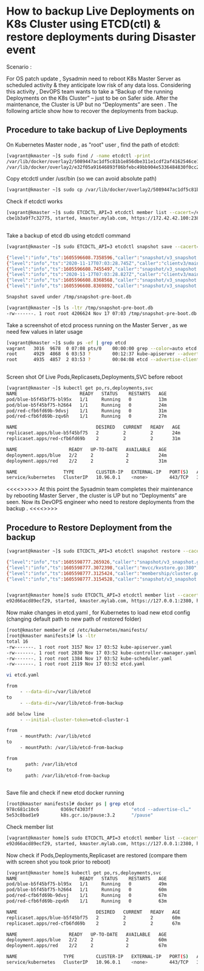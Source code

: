 # How to backup Live Deployments on K8s Cluster using ETCD(ctl) & restore deployments during Disaster event

Scenario :

For OS patch update , Sysadmin need to reboot K8s Master Server as scheduled activity & they anticipate low risk of any data loss.
Considering this activity , DevOPS team wants to take a “Backup of the running Deployments on the K8s Cluster” – just to be on Safer side.
After the maintenance, the Cluster is UP but no “Deployments” are seen . The following article show how to recover the deployments from backup.

## Procedure to take backup of Live Deployments

On Kubernetes Master node , as "root" user , find the path of etcdctl:

```sh
[vagrant@kmaster ~]$ sudo find / -name etcdctl -print
/var/lib/docker/overlay2/5089447ac1df5c81b1e856dbe311e1cdf2af4162546ce1bffd9a5bcb17f26a48/diff/usr/local/bin/etcdctl
/var/lib/docker/overlay2/e32f05a91646893f86bfebc49bb904e5336484830f0cc20667786a5d3c9b3ead/merged/usr/local/bin/etcdctl
```
Copy etcdctl under /usr/bin (so we can avoid absolute path)

```sh
[vagrant@kmaster ~]$ sudo cp /var/lib/docker/overlay2/5089447ac1df5c81b1e856dbe311e1cdf2af4162546ce1bffd9a5bcb17f26a48/diff/usr/local/bin/etcdctl /usr/bin/

 ```
Check if etcdctl works
```sh
[vagrant@kmaster ~]$ sudo ETCDCTL_API=3 etcdctl member list --cacert=/etc/kubernetes/pki/etcd/ca.crt --cert=/etc/kubernetes/pki/etcd/server.crt --key=/etc/kubernetes/pki/etcd/server.key --endpoints=127.0.0.1:2379
cbe1b3a9f7c32775, started, kmaster.mylab.com, https://172.42.42.100:2380, https://172.42.42.100:2379, false
 
 ```
Take a backup of etcd db using etcdctl command
```sh
[vagrant@kmaster ~]$ sudo ETCDCTL_API=3 etcdctl snapshot save --cacert=/etc/kubernetes/pki/etcd/ca.crt --cert=/etc/kubernetes/pki/etcd/server.crt --key=/etc/kubernetes/pki/etcd/server.key --endpoints=127.0.0.1:2379 /tmp/snapshot-pre-boot.db

{"level":"info","ts":1605596608.7358596,"caller":"snapshot/v3_snapshot.go:119","msg":"created temporary db file","path":"/tmp/snapshot-pre-boot.db.part"}
{"level":"info","ts":"2020-11-17T07:03:28.745Z","caller":"clientv3/maintenance.go:200","msg":"opened snapshot stream; downloading"}
{"level":"info","ts":1605596608.7455497,"caller":"snapshot/v3_snapshot.go:127","msg":"fetching snapshot","endpoint":"127.0.0.1:2379"}
{"level":"info","ts":"2020-11-17T07:03:28.827Z","caller":"clientv3/maintenance.go:208","msg":"completed snapshot read; closing"}
{"level":"info","ts":1605596608.8368568,"caller":"snapshot/v3_snapshot.go:142","msg":"fetched snapshot","endpoint":"127.0.0.1:2379","size":"4.2 MB","took":0.100909395}
{"level":"info","ts":1605596608.8369892,"caller":"snapshot/v3_snapshot.go:152","msg":"saved","path":"/tmp/snapshot-pre-boot.db"}

Snapshot saved under /tmp/snapshot-pre-boot.db

[vagrant@kmaster ~]$ ls -ltr /tmp/snapshot-pre-boot.db
-rw-------. 1 root root 4206624 Nov 17 07:03 /tmp/snapshot-pre-boot.db

```
 Take a screenshot of etcd process running on the Master Server , as we need few values in later usage
```sh
[vagrant@kmaster ~]$ sudo ps -ef | grep etcd
vagrant   3016  9678  0 07:08 pts/0    00:00:00 grep --color=auto etcd
root      4929  4868  6 03:53 ?        00:12:37 kube-apiserver --advertise-address=172.42.42.100 --allow-privileged=true --authorization-mode=Node,RBAC --client-ca-file=/etc/kubernetes/pki/ca.crt --enable-admission-plugins=NodeRestriction --enable-bootstrap-token-auth=true --etcd-cafile=/etc/kubernetes/pki/etcd/ca.crt --etcd-certfile=/etc/kubernetes/pki/apiserver-etcd-client.crt --etcd-keyfile=/etc/kubernetes/pki/apiserver-etcd-client.key --etcd-servers=https://127.0.0.1:2379 --insecure-port=0 --kubelet-client-certificate=/etc/kubernetes/pki/apiserver-kubelet-client.crt --kubelet-client-key=/etc/kubernetes/pki/apiserver-kubelet-client.key --kubelet-preferred-address-types=InternalIP,ExternalIP,Hostname --proxy-client-cert-file=/etc/kubernetes/pki/front-proxy-client.crt --proxy-client-key-file=/etc/kubernetes/pki/front-proxy-client.key --requestheader-allowed-names=front-proxy-client --requestheader-client-ca-file=/etc/kubernetes/pki/front-proxy-ca.crt --requestheader-extra-headers-prefix=X-Remote-Extra- --requestheader-group-headers=X-Remote-Group --requestheader-username-headers=X-Remote-User --secure-port=6443 --service-account-key-file=/etc/kubernetes/pki/sa.pub --service-cluster-ip-range=10.96.0.0/12 --tls-cert-file=/etc/kubernetes/pki/apiserver.crt --tls-private-key-file=/etc/kubernetes/pki/apiserver.key
root      4935  4857  2 03:53 ?        00:04:08 etcd --advertise-client-urls=https://172.42.42.100:2379 --cert-file=/etc/kubernetes/pki/etcd/server.crt --client-cert-auth=true --data-dir=/var/lib/etcd --initial-advertise-peer-urls=https://172.42.42.100:2380 --initial-cluster=kmaster.mylab.com=https://172.42.42.100:2380 --key-file=/etc/kubernetes/pki/etcd/server.key --listen-client-urls=https://127.0.0.1:2379,https://172.42.42.100:2379 --listen-metrics-urls=http://127.0.0.1:2381 --listen-peer-urls=https://172.42.42.100:2380 --name=kmaster.mylab.com --peer-cert-file=/etc/kubernetes/pki/etcd/peer.crt --peer-client-cert-auth=true --peer-key-file=/etc/kubernetes/pki/etcd/peer.key --peer-trusted-ca-file=/etc/kubernetes/pki/etcd/ca.crt --snapshot-count=10000 --trusted-ca-file=/etc/kubernetes/pki/etcd/ca.crt
 
 ```
 
Screen shot Of Live Pods,Replicasets,Deployments,SVC  before reboot
 ```sh
[vagrant@kmaster ~]$ kubectl get po,rs,deployments,svc
NAME                       READY   STATUS    RESTARTS   AGE
pod/blue-b5f45bf75-bl95x   1/1     Running   0          13m
pod/blue-b5f45bf75-h2664   1/1     Running   0          24m
pod/red-cfb6fd69b-9dvsj    1/1     Running   0          31m
pod/red-cfb6fd69b-zqv6h    1/1     Running   0          27m
 
NAME                             DESIRED   CURRENT   READY   AGE
replicaset.apps/blue-b5f45bf75   2         2         2       24m
replicaset.apps/red-cfb6fd69b    2         2         2       31m
 
NAME                   READY   UP-TO-DATE   AVAILABLE   AGE
deployment.apps/blue   2/2     2            2           24m
deployment.apps/red    2/2     2            2           31m

NAME                 TYPE        CLUSTER-IP   EXTERNAL-IP   PORT(S)   AGE
service/kubernetes   ClusterIP   10.96.0.1    <none>        443/TCP   3h19m
```
<<<<>>>>> 
At this point the Sysadmin team completes their maintenance by rebooting Master Server , the cluster is UP but no “Deployments” are seen.
Now its DevOPS engineer who need to restore deployments from the backup .
<<<<>>>> 

## Procedure to Restore Deployment from the backup

```sh
[vagrant@kmaster ~]$ sudo ETCDCTL_API=3 etcdctl snapshot restore --cacert=/etc/kubernetes/pki/etcd/ca.crt --cert=/etc/kubernetes/pki/etcd/server.crt --key=/etc/kubernetes/pki/etcd/server.key --endpoints=127.0.0.1:2379  --data-dir="/var/lib/etcd-from-backup" --initial-cluster="kmaster.mylab.com=https://127.0.0.1:2380" --name="kmaster.mylab.com" --initial-advertise-peer-urls="https://127.0.0.1:2380" --initial-cluster-token="etcd-cluster-1" /tmp/snapshot-pre-boot.db

{"level":"info","ts":1605598777.265926,"caller":"snapshot/v3_snapshot.go:296","msg":"restoring snapshot","path":"/tmp/snapshot-pre-boot.db","wal-dir":"/var/lib/etcd-from-backup/member/wal","data-dir":"/var/lib/etcd-from-backup","snap-dir":"/var/lib/etcd-from-backup/member/snap"}
{"level":"info","ts":1605598777.3072398,"caller":"mvcc/kvstore.go:380","msg":"restored last compact revision","meta-bucket-name":"meta","meta-bucket-name-key":"finishedCompactRev","restored-compact-revision":27342}
{"level":"info","ts":1605598777.3125424,"caller":"membership/cluster.go:392","msg":"added member","cluster-id":"7581d6eb2d25405b","local-member-id":"0","added-peer-id":"e92d66acd89ecf29","added-peer-peer-urls":["https://127.0.0.1:2380"]}
{"level":"info","ts":1605598777.3154528,"caller":"snapshot/v3_snapshot.go:309","msg":"restored snapshot","path":"/tmp/snapshot-pre-boot.db","wal-dir":"/var/lib/etcd-from-backup/member/wal","data-dir":"/var/lib/etcd-from-backup","snap-dir":"/var/lib/etcd-from-backup/member/snap"}


[vagrant@kmaster home]$ sudo ETCDCTL_API=3 etcdctl member list --cacert=/etc/kubernetes/pki/etcd/ca.crt --cert=/etc/kubernetes/pki/etcd/server.crt --key=/etc/kubernetes/pki/etcd/server.key --endpoints=127.0.0.1:2379
e92d66acd89ecf29, started, kmaster.mylab.com, https://127.0.0.1:2380, https://172.42.42.100:2379, false

```
Now make changes in etcd.yaml , for Kubernetes to load new etcd config (changing default path to new path of restored folder)

```sh
[root@kmaster member]# cd /etc/kubernetes/manifests/
[root@kmaster manifests]# ls -ltr
total 16
-rw-------. 1 root root 3157 Nov 17 03:52 kube-apiserver.yaml
-rw-------. 1 root root 2830 Nov 17 03:52 kube-controller-manager.yaml
-rw-------. 1 root root 1384 Nov 17 03:52 kube-scheduler.yaml
-rw-------. 1 root root 2119 Nov 17 03:52 etcd.yaml

vi etcd.yaml

from
     - --data-dir=/var/lib/etcd
to
     - --data-dir=/var/lib/etcd-from-backup

add below line
     - --initial-cluster-token=etcd-cluster-1

from
     - mountPath: /var/lib/etcd
to
     - mountPath: /var/lib/etcd-from-backup

from
       path: /var/lib/etcd
to
       path: /var/lib/etcd-from-backup
     
```
Save file and check if new etcd docker running
```sh
[root@kmaster manifests]# docker ps | grep etcd
978c681c10c6        0369cf4303ff              "etcd --advertise-cl…"   19 seconds ago      Up 18 seconds                           k8s_etcd_etcd-kmaster.mylab.com_kube-system_5597f23dd355eae5b44179ea36ec0acb_0
5e53c8bad1e9        k8s.gcr.io/pause:3.2      "/pause"                 19 seconds ago      Up 18 seconds                           k8s_POD_etcd-kmaster.mylab.com_kube-system_5597f23dd355eae5b44179ea36ec0acb_0
```
Check member list 
```sh
[vagrant@kmaster home]$ sudo ETCDCTL_API=3 etcdctl member list --cacert=/etc/kubernetes/pki/etcd/ca.crt --cert=/etc/kubernetes/pki/etcd/server.crt --key=/etc/kubernetes/pki/etcd/server.key --endpoints=127.0.0.1:2379
e92d66acd89ecf29, started, kmaster.mylab.com, https://127.0.0.1:2380, https://172.42.42.100:2379, false
```
Now check if Pods,Deployments,Replicaset are restored (compare them with screen shot you took prior to reboot)

```sh
[vagrant@kmaster home]$ kubectl get po,rs,deployments,svc
NAME                       READY   STATUS    RESTARTS   AGE
pod/blue-b5f45bf75-bl95x   1/1     Running   0          49m
pod/blue-b5f45bf75-h2664   1/1     Running   0          60m
pod/red-cfb6fd69b-9dvsj    1/1     Running   0          67m
pod/red-cfb6fd69b-zqv6h    1/1     Running   0          63m

NAME                             DESIRED   CURRENT   READY   AGE
replicaset.apps/blue-b5f45bf75   2         2         2       60m
replicaset.apps/red-cfb6fd69b    2         2         2       67m

NAME                   READY   UP-TO-DATE   AVAILABLE   AGE
deployment.apps/blue   2/2     2            2           60m
deployment.apps/red    2/2     2            2           67m

NAME                 TYPE        CLUSTER-IP   EXTERNAL-IP   PORT(S)   AGE
service/kubernetes   ClusterIP   10.96.0.1    <none>        443/TCP   3h55m
```
